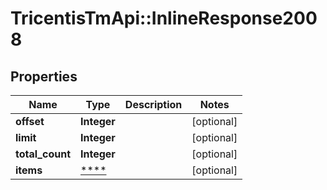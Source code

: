 # TricentisTmApi::InlineResponse2008

## Properties
Name | Type | Description | Notes
------------ | ------------- | ------------- | -------------
**offset** | **Integer** |  | [optional] 
**limit** | **Integer** |  | [optional] 
**total_count** | **Integer** |  | [optional] 
**items** | [****](.md) |  | [optional] 

